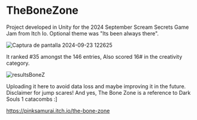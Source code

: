 # TheBoneZone

Project developed in Unity for the 2024 September Scream Secrets Game Jam from Itch Io.
Optional theme was "Its been always there".

![Captura de pantalla 2024-09-23 122625](https://github.com/user-attachments/assets/dbcafbf5-19d8-4f3c-b838-b2d8656f74aa)

It ranked #35 amongst the 146 entries,
Also scored  16# in the creativity category.

![resultsBoneZ](https://github.com/user-attachments/assets/07347293-9dfd-4d4e-b044-d14c8f490e69)

Uploading it here to avoid data loss and maybe improving it in the future.
Disclaimer for jump scares!
And yes, The Bone Zone is a reference to Dark Souls 1 catacombs :] 

https://pinksamurai.itch.io/the-bone-zone
